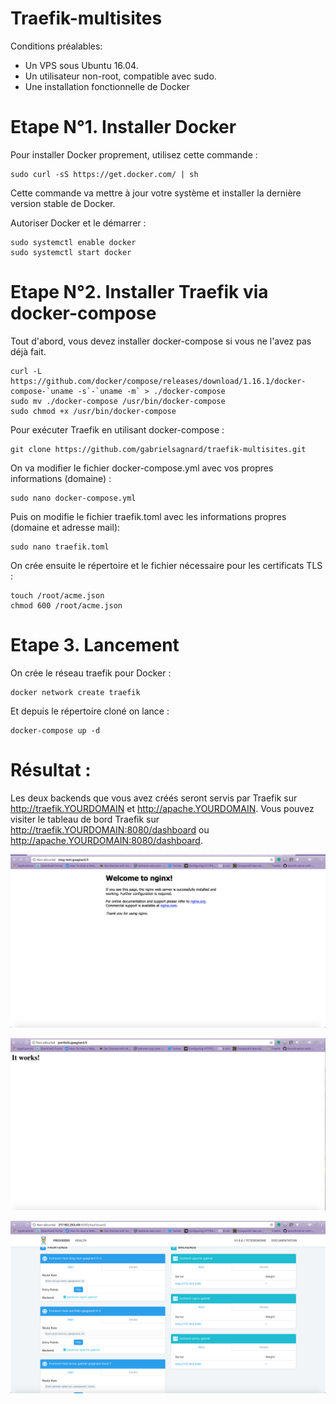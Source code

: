 # Traefik-multisites

Conditions préalables:

* Un VPS sous Ubuntu 16.04.
* Un utilisateur non-root, compatible avec sudo.
* Une installation fonctionnelle de Docker

# Etape N°1. Installer Docker
Pour installer Docker proprement, utilisez cette commande :

    sudo curl -sS https://get.docker.com/ | sh
  
Cette commande va mettre à jour votre système et installer la dernière version stable de Docker.

Autoriser Docker et le démarrer :

    sudo systemctl enable docker
    sudo systemctl start docker

# Etape N°2. Installer Traefik via docker-compose

Tout d'abord, vous devez installer docker-compose si vous ne l'avez pas déjà fait.

    curl -L https://github.com/docker/compose/releases/download/1.16.1/docker-compose-`uname -s`-`uname -m` > ./docker-compose
    sudo mv ./docker-compose /usr/bin/docker-compose
    sudo chmod +x /usr/bin/docker-compose

Pour exécuter Traefik en utilisant docker-compose :

    git clone https://github.com/gabrielsagnard/traefik-multisites.git

On va modifier le fichier docker-compose.yml avec vos propres informations (domaine) :

    sudo nano docker-compose.yml
    
Puis on modifie le fichier traefik.toml avec les informations propres (domaine et adresse mail):

    sudo nano traefik.toml
    
On crée ensuite le répertoire et le fichier nécessaire pour les certificats TLS :
    
    touch /root/acme.json
    chmod 600 /root/acme.json

# Etape 3. Lancement

On crée le réseau traefik pour Docker : 

    docker network create traefik
    
Et depuis le répertoire cloné on lance : 
    
    docker-compose up -d 
    
# Résultat : 

Les deux backends que vous avez créés seront servis par Traefik sur http://traefik.YOURDOMAIN et http://apache.YOURDOMAIN. Vous pouvez visiter le tableau de bord Traefik sur http://traefik.YOURDOMAIN:8080/dashboard ou http://apache.YOURDOMAIN:8080/dashboard.

<img src="https://github.com/gabrielsagnard/traefik-multisites/blob/master/Capture%20d%E2%80%99e%CC%81cran%202018-09-16%20a%CC%80%2009.11.09.png" width="800px"></img>

<img src="https://github.com/gabrielsagnard/traefik-multisites/blob/master/Capture%20d%E2%80%99e%CC%81cran%202018-09-16%20a%CC%80%2009.11.22.png" width="800px"></img>

<img src="https://github.com/gabrielsagnard/traefik-multisites/blob/master/Capture%20d%E2%80%99e%CC%81cran%202018-09-16%20a%CC%80%2009.11.43.png" width="800px"></img>
